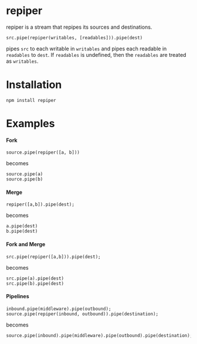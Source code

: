 repiper
=====

repiper is a stream that repipes its sources and destinations.

```
src.pipe(repiper(writables, [readables])).pipe(dest)
```

pipes `src` to each writable in `writables` and pipes each readable in `readables` to `dest`. If `readables` is undefined, then the `readables` are treated as `writables`.

Installation
============

```
npm install repiper
```

Examples
========

#### Fork


```
source.pipe(repiper([a, b]))
```

becomes

```
source.pipe(a)
source.pipe(b)
```

#### Merge

```
repiper([a,b]).pipe(dest);
```

becomes

```
a.pipe(dest)
b.pipe(dest)
```

#### Fork and Merge

```
src.pipe(repiper([a,b])).pipe(dest);
```

becomes

```
src.pipe(a).pipe(dest)
src.pipe(b).pipe(dest)
```

#### Pipelines

```
inbound.pipe(middleware).pipe(outbound);
source.pipe(repiper(inbound, outbound)).pipe(destination);
```

becomes

```
source.pipe(inbound).pipe(middleware).pipe(outbound).pipe(destination);
```
